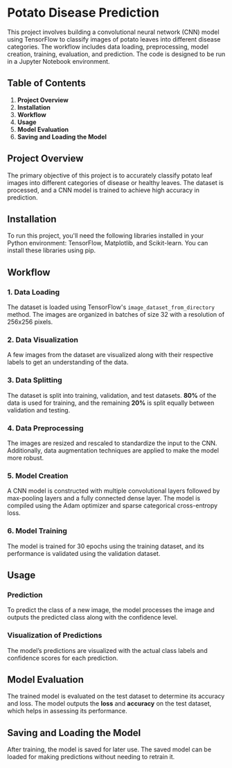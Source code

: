 
# Potato Disease Prediction

This project involves building a convolutional neural network (CNN) model using TensorFlow to classify images of potato leaves into different disease categories. The workflow includes data loading, preprocessing, model creation, training, evaluation, and prediction. The code is designed to be run in a Jupyter Notebook environment.

## Table of Contents
1. **Project Overview**
2. **Installation**
3. **Workflow**
4. **Usage**
5. **Model Evaluation**
6. **Saving and Loading the Model**

## Project Overview

The primary objective of this project is to accurately classify potato leaf images into different categories of disease or healthy leaves. The dataset is processed, and a CNN model is trained to achieve high accuracy in prediction.

## Installation

To run this project, you'll need the following libraries installed in your Python environment: TensorFlow, Matplotlib, and Scikit-learn. You can install these libraries using pip.

## Workflow

### 1. **Data Loading**

The dataset is loaded using TensorFlow's `image_dataset_from_directory` method. The images are organized in batches of size 32 with a resolution of 256x256 pixels.

### 2. **Data Visualization**

A few images from the dataset are visualized along with their respective labels to get an understanding of the data.

### 3. **Data Splitting**

The dataset is split into training, validation, and test datasets. **80%** of the data is used for training, and the remaining **20%** is split equally between validation and testing.

### 4. **Data Preprocessing**

The images are resized and rescaled to standardize the input to the CNN. Additionally, data augmentation techniques are applied to make the model more robust.

### 5. **Model Creation**

A CNN model is constructed with multiple convolutional layers followed by max-pooling layers and a fully connected dense layer. The model is compiled using the Adam optimizer and sparse categorical cross-entropy loss.

### 6. **Model Training**

The model is trained for 30 epochs using the training dataset, and its performance is validated using the validation dataset.

## Usage

### **Prediction**

To predict the class of a new image, the model processes the image and outputs the predicted class along with the confidence level.

### **Visualization of Predictions**

The model’s predictions are visualized with the actual class labels and confidence scores for each prediction.

## Model Evaluation

The trained model is evaluated on the test dataset to determine its accuracy and loss. The model outputs the **loss** and **accuracy** on the test dataset, which helps in assessing its performance.

## Saving and Loading the Model

After training, the model is saved for later use. The saved model can be loaded for making predictions without needing to retrain it.

